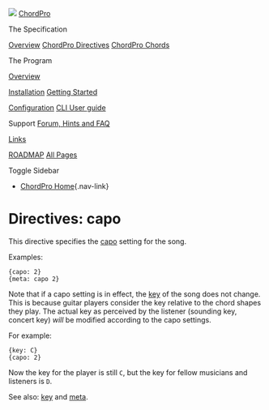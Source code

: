 ![](../images/chordpro-icon.png)
[ChordPro](https://www.chordpro.org/chordpro/home/)

The Specification

[Overview](https://www.chordpro.org/chordpro/chordpro-introduction/)
[ChordPro Directives](./chordpro-directives.md)
[ChordPro Chords](./chordpro-chords.md)


The Program

[Overview](https://www.chordpro.org/chordpro/chordpro-reference-implementation/)

[Installation](https://www.chordpro.org/chordpro/chordpro-installation/)
[Getting Started](https://www.chordpro.org/chordpro/chordpro-getting-started/)

[Configuration](https://www.chordpro.org/chordpro/chordpro-configuration/)
[CLI User guide](https://www.chordpro.org/chordpro/using-chordpro/)


Support
[Forum, Hints and FAQ](https://www.chordpro.org/chordpro/support/)

[Links](https://www.chordpro.org/chordpro/links/)

[ROADMAP](https://www.chordpro.org/chordpro/roadmap/)
[All Pages](https://www.chordpro.org/chordpro/allpages/)


Toggle Sidebar

-   [ChordPro Home](https://www.chordpro.org/chordpro/){.nav-link}

Directives: capo
================

This directive specifies the [capo](https://en.wikipedia.org/wiki/Capo)
setting for the song.

Examples:

    {capo: 2}
    {meta: capo 2}

Note that if a capo setting is in effect, the
[key](./directives-key.md) of the song
does not change. This is because guitar players consider the key
relative to the chord shapes they play. The actual key as perceived by
the listener (sounding key, concert key) *will* be modified according to
the capo settings.

For example:

    {key: C}
    {capo: 2}

Now the key for the player is still `C`, but the key for fellow
musicians and listeners is `D`.

See also: [key](./directives-key.md) and
[meta](./directives-meta.md).

